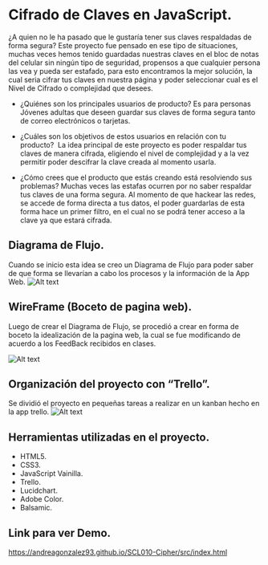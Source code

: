# Cifrado de Claves en JavaScript.

¿A quien no le ha pasado que le gustaría tener sus claves respaldadas de forma segura? 
Este proyecto fue pensado en ese tipo de situaciones, muchas veces hemos tenido guardadas nuestras claves en el bloc de notas del celular sin ningún tipo de seguridad, propensos a que cualquier persona las vea y pueda ser estafado, para esto encontramos la mejor solución, la cual seria cifrar tus claves en nuestra página y poder seleccionar cual es el Nivel de Cifrado o complejidad que desees. 

- ¿Quiénes son los principales usuarios de producto? 
  Es para personas Jóvenes adultas que deseen guardar sus claves de forma segura tanto de correo electrónicos o tarjetas.

- ¿Cuáles son los objetivos de estos usuarios en relación con tu producto? 
  La idea principal de este proyecto es poder respaldar tus claves de manera cifrada,  eligiendo el nivel de complejidad y a la vez permitir poder descifrar la clave creada al momento usarla.

- ¿Cómo crees que el producto que estás creando está resolviendo sus problemas?
  Muchas veces las estafas ocurren por no saber respaldar tus claves de una forma segura. Al momento de que hackear las redes, se accede de forma directa a tus datos, el poder guardarlas de esta forma hace un primer filtro, en el cual no se podrá tener acceso a la clave ya que estará cifrada.

## Diagrama de Flujo.

Cuando se inicio esta idea se creo un Diagrama de Flujo para poder saber de que forma se llevarían a cabo los procesos y la información de la App Web.
![Alt text](https://i.ibb.co/z63XZzV/Whats-App-Image-2019-06-23-at-00-06-21.jpg)

## WireFrame (Boceto de pagina web). 

Luego de crear el Diagrama de Flujo, se procedió a crear en forma de boceto la idealización de la pagina web, la cual se fue modificando de acuerdo a los FeedBack recibidos en clases.

![Alt text](https://i.ibb.co/wrBHyyt/Whats-App-Image-2019-06-23-at-00-32-00.jpg)

## Organización del proyecto con “Trello”.

Se dividió el proyecto en pequeñas tareas a realizar en un kanban hecho en la app trello.
![Alt text](https://i.ibb.co/ZxQ99Vq/Captura-de-pantalla-2019-06-23-01-21-01.png)

## Herramientas utilizadas en el proyecto.

-  HTML5.
-  CSS3.
-  JavaScript Vainilla.
-  Trello.
-  Lucidchart.
-  Adobe Color.
-  Balsamic.

## Link para ver Demo.

https://andreagonzalez93.github.io/SCL010-Cipher/src/index.html


